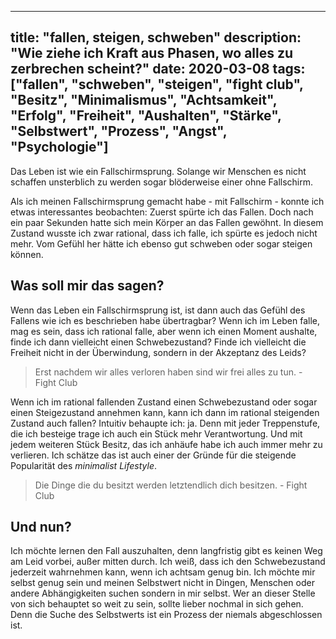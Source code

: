 
---
title: "fallen, steigen, schweben"
description: "Wie ziehe ich Kraft aus Phasen, wo alles zu zerbrechen scheint?"
date: 2020-03-08
tags: ["fallen", "schweben", "steigen", "fight club", "Besitz", "Minimalismus", "Achtsamkeit", "Erfolg", "Freiheit", "Aushalten", "Stärke", "Selbstwert", "Prozess", "Angst", "Psychologie"]
---

Das Leben ist wie ein Fallschirmsprung. Solange wir Menschen es nicht schaffen unsterblich zu werden sogar blöderweise einer ohne Fallschirm.

Als ich meinen Fallschirmsprung gemacht habe - mit Fallschirm - konnte ich etwas interessantes beobachten: Zuerst spürte ich das Fallen. Doch nach ein paar Sekunden hatte sich mein Körper an das Fallen gewöhnt. In diesem Zustand wusste ich zwar rational, dass ich falle, ich spürte es jedoch nicht mehr. Vom Gefühl her hätte ich ebenso gut schweben oder sogar steigen können.

## Was soll mir das sagen?
Wenn das Leben ein Fallschirmsprung ist, ist dann auch das Gefühl des Fallens wie ich es beschrieben habe übertragbar?
Wenn ich im Leben falle, mag es sein, dass ich rational falle, aber wenn ich einen Moment aushalte, finde ich dann vielleicht einen Schwebezustand? Finde ich vielleicht die Freiheit nicht in der Überwindung, sondern in der Akzeptanz des Leids?

> Erst nachdem wir alles verloren haben sind wir frei alles zu tun. - Fight Club

Wenn ich im rational fallenden Zustand einen Schwebezustand oder sogar einen Steigezustand annehmen kann, kann ich dann im rational steigenden Zustand auch fallen?
Intuitiv behaupte ich: ja. Denn mit jeder Treppenstufe, die ich besteige trage ich auch ein Stück mehr Verantwortung. Und mit jedem weiteren Stück Besitz, das ich anhäufe habe ich auch immer mehr zu verlieren. Ich schätze das ist auch einer der Gründe für die steigende Popularität des _minimalist Lifestyle_. 

> Die Dinge die du besitzt werden letztendlich dich besitzen. - Fight Club

## Und nun?
Ich möchte lernen den Fall auszuhalten, denn langfristig gibt es keinen Weg am Leid vorbei, außer mitten durch. Ich weiß, dass ich den Schwebezustand jederzeit wahrnehmen kann, wenn ich achtsam genug bin.
Ich möchte mir selbst genug sein und meinen Selbstwert nicht in Dingen, Menschen oder andere Abhängigkeiten suchen sondern in mir selbst.
Wer an dieser Stelle von sich behauptet so weit zu sein, sollte lieber nochmal in sich gehen. Denn die Suche des Selbstwerts ist ein Prozess der niemals abgeschlossen ist. 
